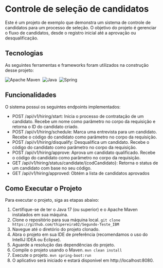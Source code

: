 # Controle de seleção de candidatos

Este é um projeto de exemplo que demonstra um sistema de controle de candidatos para um processo de seleção. O objetivo do projeto é gerenciar o fluxo de candidatos, desde o registro inicial até a aprovação ou desqualificação.

## Tecnologias
As seguintes ferramentas e frameworks foram utilizados na construção desse projeto:<br>

  ![Apache Maven](https://img.shields.io/badge/Apache%20Maven-C71A36?style=for-the-badge&logo=Apache%20Maven&logoColor=white)&nbsp;
  ![Java](https://img.shields.io/badge/java-%23ED8B00.svg?style=for-the-badge&logo=openjdk&logoColor=white)&nbsp;
  ![Spring](https://img.shields.io/badge/spring-%236DB33F.svg?style=for-the-badge&logo=spring&logoColor=white)&nbsp;
  
## Funcionalidades

O sistema possui os seguintes endpoints implementados:

- POST /api/v1/hiring/start: Inicia o processo de contratação de um candidato. Recebe um nome como parâmetro no corpo da requisição e retorna o ID do candidato criado.
- POST /api/v1/hiring/schedule: Marca uma entrevista para um candidato. Recebe o código do candidato como parâmetro no corpo da requisição.
- POST /api/v1/hiring/disqualify: Desqualifica um candidato. Recebe o código do candidato como parâmetro no corpo da requisição.
- POST /api/v1/hiring/approve: Aprova um candidato qualificado. Recebe o código do candidato como parâmetro no corpo da requisição.
- GET /api/v1/hiring/status/candidate/{codCandidato}: Retorna o status de um candidato com base no seu código.
- GET /api/v1/hiring/approved: Obtém a lista de candidatos aprovados

## Como Executar o Projeto

Para executar o projeto, siga as etapas abaixo:

1. Certifique-se de ter o Java 17 (ou superior) e o Apache Maven instalados em sua máquina.
2. Clone o repositório para sua máquina local.
 ``
git clone https://github.com/thipereira02/Segundo-Teste_IBM
``
3. Navegue até o diretório do projeto clonado.
3. Abra o projeto em sua IDE de preferência (recomendamos o uso do IntelliJ IDEA ou Eclipse).
4. Aguarde a resolução das dependências do projeto.
5. Compile o projeto usando o Maven.
    ``
    mvn clean install
    ``
6. Execute o projeto.
    ``
    mvn spring-boot:run
    ``
6. O aplicativo será iniciado e estará disponível em http://localhost:8080.
